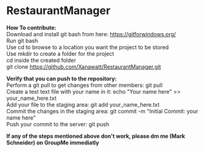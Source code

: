 # RestaurantManager

<b>How To contribute:</b>  
Download and install git bash from here: https://gitforwindows.org/  
Run git bash  
Use cd to browse to a location you want the project to be stored  
Use mkdir to create a folder for the project  
cd inside the created folder  
git clone https://github.com/Xanawatt/RestaurantManager.git  

<b>Verify that you can push to the repository:</b>  
Perform a git pull to get changes from other members: git pull  
Create a test text file with your name in it: echo "Your name here" >> your_name_here.txt  
Add your file to the staging area: git add your_name_here.txt  
Commit the changes in the staging area: git commit -m "Initial Commit: your name here"  
Push your commit to the server: git push  

<b>If any of the steps mentioned above don't work, please dm me (Mark Schneider) on GroupMe immediatly<b>

